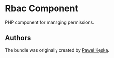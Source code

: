 Rbac Component
=================

PHP component for managing permissions.

Authors
-------

The bundle was originally created by [Paweł Kęska](mailto:projekty@pawelkeska.eu).